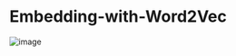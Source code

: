 # Embedding-with-Word2Vec

![image](https://github.com/hanfei1986/Embedding-with-Word2Vec/assets/59255164/2f20cbff-a151-44b1-8e10-115553d3c0f9)
